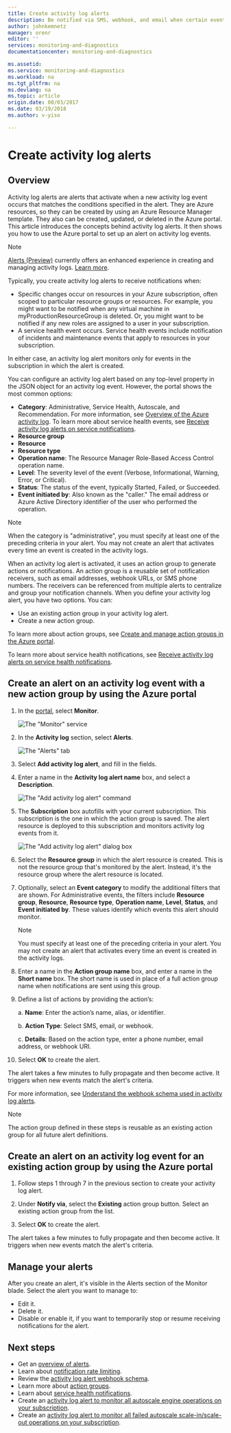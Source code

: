 ```yaml
---
title: Create activity log alerts
description: Be notified via SMS, webhook, and email when certain events occur in the activity log.
author: johnkemnetz
manager: orenr
editor: ''
services: monitoring-and-diagnostics
documentationcenter: monitoring-and-diagnostics

ms.assetid:
ms.service: monitoring-and-diagnostics
ms.workload: na
ms.tgt_pltfrm: na
ms.devlang: na
ms.topic: article
origin.date: 08/03/2017
ms.date: 03/19/2018
ms.author: v-yiso

---
```

# Create activity log alerts

## Overview
Activity log alerts are alerts that activate when a new activity log event occurs that matches the conditions specified in the alert. They are Azure resources, so they can be created by using an Azure Resource Manager template. They also can be created, updated, or deleted in the Azure portal. This article introduces the concepts behind activity log alerts. It then shows you how to use the Azure portal to set up an alert on activity log events.

> [!NOTE]
>  [Alerts (Preview)](monitoring-overview-unified-alerts.md) currently offers an enhanced experience in creating and managing activity logs.  [Learn more](monitoring-activity-log-alerts-new-experience.md).
>
>

Typically, you create activity log alerts to receive notifications when:

* Specific changes occur on resources in your Azure subscription, often scoped to particular resource groups or resources. For example, you might want to be notified when any virtual machine in myProductionResourceGroup is deleted. Or, you might want to be notified if any new roles are assigned to a user in your subscription.
* A service health event occurs. Service health events include notification of incidents and maintenance events that apply to resources in your subscription.

In either case, an activity log alert monitors only for events in the subscription in which the alert is created.

You can configure an activity log alert based on any top-level property in the JSON object for an activity log event. However, the portal shows the most common options:

- **Category**: Administrative, Service Health, Autoscale, and Recommendation. For more information, see [Overview of the Azure activity log](./monitoring-overview-activity-logs.md#categories-in-the-activity-log). To learn more about service health events, see [Receive activity log alerts on service notifications](./monitoring-activity-log-alerts-on-service-notifications.md).
- **Resource group**
- **Resource**
- **Resource type**
- **Operation name**: The Resource Manager Role-Based Access Control operation name.
- **Level**: The severity level of the event (Verbose, Informational, Warning, Error, or Critical).
- **Status**: The status of the event, typically Started, Failed, or Succeeded.
- **Event initiated by**: Also known as the "caller." The email address or Azure Active Directory identifier of the user who performed the operation.

>[!NOTE]
> When the category is "administrative", you must specify at least one of the preceding criteria in your alert. You may not create an alert that activates every time an event is created in the activity logs.
>
>

When an activity log alert is activated, it uses an action group to generate actions or notifications. An action group is a reusable set of notification receivers, such as email addresses, webhook URLs, or SMS phone numbers. The receivers can be referenced from multiple alerts to centralize and group your notification channels. When you define your activity log alert, you have two options. You can:

* Use an existing action group in your activity log alert. 
* Create a new action group. 

To learn more about action groups, see [Create and manage action groups in the Azure portal](monitoring-action-groups.md).

To learn more about service health notifications, see [Receive activity log alerts on service health notifications](monitoring-activity-log-alerts-on-service-notifications.md).

## Create an alert on an activity log event with a new action group by using the Azure portal
1. In the [portal](https://portal.azure.cn), select **Monitor**.

    ![The "Monitor" service](./media/monitoring-activity-log-alerts/home-monitor.png)
    
2. In the **Activity log** section, select **Alerts**.

    ![The "Alerts" tab](./media/monitoring-activity-log-alerts/alerts-blades.png)
    
3. Select **Add activity log alert**, and fill in the fields.

4. Enter a name in the **Activity log alert name** box, and select a **Description**.

    ![The "Add activity log alert" command](./media/monitoring-activity-log-alerts/add-activity-log-alert.png)

5. The **Subscription** box autofills with your current subscription. This subscription is the one in which the action group is saved. The alert resource is deployed to this subscription and monitors activity log events from it.

    ![The "Add activity log alert" dialog box](./media/monitoring-activity-log-alerts/activity-log-alert-new-action-group.png)

6. Select the **Resource group** in which the alert resource is created. This is not the resource group that's monitored by the alert. Instead, it's the resource group where the alert resource is located.

7. Optionally, select an **Event category** to modify the additional filters that are shown. For Administrative events, the filters include **Resource group**, **Resource**, **Resource type**, **Operation name**, **Level**, **Status**, and **Event initiated by**. These values identify which events this alert should monitor.

    >[!NOTE]
    >You must specify at least one of the preceding criteria in your alert. You may not create an alert that activates every time an event is created in the activity logs.
    >
    >

8. Enter a name in the **Action group name** box, and enter a name in the **Short name** box. The short name is used in place of a full action group name when notifications are sent using this group.

9. Define a list of actions by providing the action’s:

    a. **Name**: Enter the action’s name, alias, or identifier.

    b. **Action Type**: Select SMS, email, or webhook.

    c. **Details**: Based on the action type, enter a phone number, email address, or webhook URI.

10. Select **OK** to create the alert.

The alert takes a few minutes to fully propagate and then become active. It triggers when new events match the alert's criteria.

For more information, see [Understand the webhook schema used in activity log alerts](monitoring-activity-log-alerts-webhook.md).

>[!NOTE]
>The action group defined in these steps is reusable as an existing action group for all future alert definitions.
>
>

## Create an alert on an activity log event for an existing action group by using the Azure portal
1. Follow steps 1 through 7 in the previous section to create your activity log alert.

2. Under **Notify via**, select the **Existing** action group button. Select an existing action group from the list.

3. Select **OK** to create the alert.

The alert takes a few minutes to fully propagate and then become active. It triggers when new events match the alert's criteria.

## Manage your alerts

After you create an alert, it's visible in the Alerts section of the Monitor blade. Select the alert you want to manage to:

* Edit it.
* Delete it.
* Disable or enable it, if you want to temporarily stop or resume receiving notifications for the alert.

## Next steps
- Get an [overview of alerts](monitoring-overview-alerts.md).
- Learn about [notification rate limiting](monitoring-alerts-rate-limiting.md).
- Review the [activity log alert webhook schema](monitoring-activity-log-alerts-webhook.md).
- Learn more about [action groups](monitoring-action-groups.md).  
- Learn about [service health notifications](monitoring-service-notifications.md).
- Create an [activity log alert to monitor all autoscale engine operations on your subscription](https://github.com/Azure/azure-quickstart-templates/tree/master/monitor-autoscale-alert).
- Create an [activity log alert to monitor all failed autoscale scale-in/scale-out operations on your subscription](https://github.com/Azure/azure-quickstart-templates/tree/master/monitor-autoscale-failed-alert).
